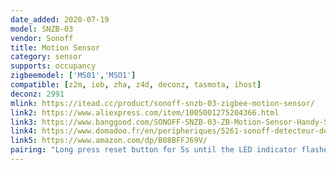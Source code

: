 ```yaml
---
date_added: 2020-07-19
model: SNZB-03
vendor: Sonoff
title: Motion Sensor
category: sensor
supports: occupancy
zigbeemodel: ['MS01','MSO1']
compatible: [z2m, iob, zha, z4d, deconz, tasmota, ihost]
deconz: 2991
mlink: https://itead.cc/product/sonoff-snzb-03-zigbee-motion-sensor/
link2: https://www.aliexpress.com/item/1005001275204366.html
link3: https://www.banggood.com/SONOFF-SNZB-03-ZB-Motion-Sensor-Handy-Smart-Device-Detect-Motion-Trigger-Alarm-Work-with-SONOFF-ZBBridge-Via-eWeLink-APP-p-1715998.html
link4: https://www.domadoo.fr/en/peripheriques/5261-sonoff-detecteur-de-mouvement-zigbee-30.html
link5: https://www.amazon.com/dp/B08BFFJ69V/
pairing: "Long press reset button for 5s until the LED indicator flashes three times, which means the device has entered pairing mode"
---
```


